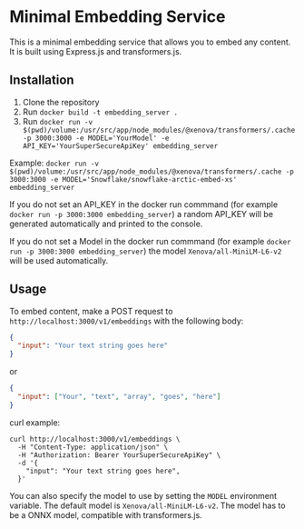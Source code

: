 # Minimal Embedding Service
This is a minimal embedding service that allows you to embed any content. It is built using Express.js and transformers.js.

## Installation
1. Clone the repository
2. Run `docker build -t embedding_server .`
3. Run `docker run -v $(pwd)/volume:/usr/src/app/node_modules/@xenova/transformers/.cache -p 3000:3000 -e MODEL='YourModel' -e API_KEY='YourSuperSecureApiKey' embedding_server`

Example: `docker run -v $(pwd)/volume:/usr/src/app/node_modules/@xenova/transformers/.cache -p 3000:3000 -e MODEL='Snowflake/snowflake-arctic-embed-xs' embedding_server`

If you do not set an API_KEY in the docker run commmand (for example `docker run -p 3000:3000 embedding_server`) a random API_KEY will be generated automatically and printed to the console.

If you do not set a Model in the docker run commmand (for example `docker run -p 3000:3000 embedding_server`) the model `Xenova/all-MiniLM-L6-v2` will be used automatically.
## Usage
To embed content, make a POST request to `http://localhost:3000/v1/embeddings` with the following body:
```json
{
  "input": "Your text string goes here"
}
```

or 

```json
{
  "input": ["Your", "text", "array", "goes", "here"]
}
```

curl example:

```curl
curl http://localhost:3000/v1/embeddings \ 
  -H "Content-Type: application/json" \
  -H "Authorization: Bearer YourSuperSecureApiKey" \
  -d '{
    "input": "Your text string goes here",
  }'
```

You can also specify the model to use by setting the `MODEL` environment variable. The default model is `Xenova/all-MiniLM-L6-v2`.
The model has to be a ONNX model, compatible with transformers.js.

